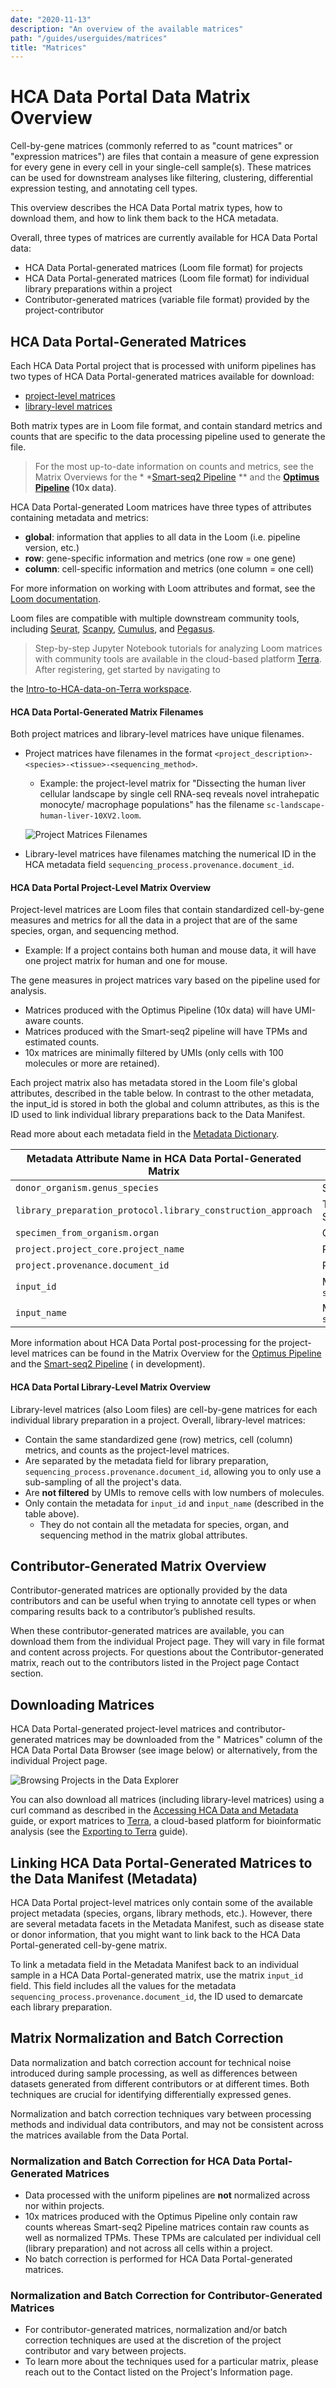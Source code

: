 ```yaml
---
date: "2020-11-13"
description: "An overview of the available matrices"
path: "/guides/userguides/matrices"
title: "Matrices"
---
```


# HCA Data Portal Data Matrix Overview

Cell-by-gene matrices (commonly referred to as "count matrices" or "expression matrices") are files that contain a
measure of gene expression for every gene in every cell in your single-cell sample(s). These matrices can be used for
downstream analyses like filtering, clustering, differential expression testing, and annotating cell types.

This overview describes the HCA Data Portal matrix types, how to download them, and how to link them
back to the HCA metadata.

Overall, three types of matrices are currently available for HCA Data Portal data:

- HCA Data Portal-generated matrices (Loom file format) for projects
- HCA Data Portal-generated matrices (Loom file format) for individual library preparations within a project
- Contributor-generated matrices (variable file format) provided by the project-contributor

## HCA Data Portal-Generated Matrices

Each HCA Data Portal project that is processed with uniform pipelines has two types of HCA Data Portal-generated
matrices available
for
download:

- [project-level matrices](#dcp-project-level-matrix-overview)
- [library-level matrices](#dcp-library-level-matrix-overview)

Both matrix types are in Loom file format, and contain standard metrics and counts that are
specific to the data processing pipeline used to generate the file.

> For the most up-to-date information on counts and metrics, see the Matrix Overviews for the *
*[Smart-seq2 Pipeline](https://broadinstitute.github.io/warp/docs/Pipelines/Smart-seq2_Multi_Sample_Pipeline/Loom_schema)
** and the **[Optimus Pipeline](https://broadinstitute.github.io/warp/docs/Pipelines/Optimus_Pipeline/Loom_schema) (10x
data)**.

HCA Data Portal-generated Loom matrices have three types of attributes containing metadata and metrics:

- **global**: information that applies to all data in the Loom (i.e. pipeline version, etc.)
- **row**: gene-specific information and metrics (one row = one gene)
- **column**: cell-specific information and metrics (one column = one cell)

For more information on working with Loom attributes and format, see
the [Loom documentation](http://linnarssonlab.org/loompy/index.html#).

Loom files are compatible with multiple downstream community tools,
including [Seurat](https://satijalab.org/seurat/index.html), [Scanpy](https://scanpy-tutorials.readthedocs.io/en/latest/index.html), [Cumulus](https://cumulus.readthedocs.io/en/latest/index.html),
and [Pegasus](https://pegasus.readthedocs.io/en/stable/#).

> Step-by-step Jupyter Notebook tutorials for analyzing Loom matrices with community tools are available in the
> cloud-based platform [Terra](https://app.terra.bio/). After registering, get started by navigating to
>
the [Intro-to-HCA-data-on-Terra workspace](https://app.terra.bio/#workspaces/featured-workspaces-hca/Intro-to-HCA-data-on-Terra).

#### HCA Data Portal-Generated Matrix Filenames

Both project matrices and library-level matrices have unique filenames.

* Project matrices have filenames in the format `<project_description>-<species>-<tissue>-<sequencing_method>`.
    * Example: the project-level matrix for "Dissecting the human liver cellular landscape by single cell RNA-seq
      reveals novel intrahepatic monocyte/ macrophage populations" has the
      filename `sc-landscape-human-liver-10XV2.loom`.

  ![Project Matrices Filenames](../_images/project_matrix_name.png "Matrix Name")

* Library-level matrices have filenames matching the numerical ID in the HCA metadata
  field `sequencing_process.provenance.document_id`.

#### HCA Data Portal Project-Level Matrix Overview

Project-level matrices are Loom files that contain standardized cell-by-gene measures and metrics for all the data in a
project that are of the same species, organ, and sequencing method.

* Example: If a project contains both human and mouse data, it will have one project matrix for human and one for mouse.

The gene measures in project matrices vary based on the pipeline used for analysis.

* Matrices produced with the Optimus Pipeline (10x data) will have UMI-aware counts.
* Matrices produced with the Smart-seq2 pipeline will have TPMs and estimated counts.
* 10x matrices are minimally filtered by UMIs (only cells with 100 molecules or more are retained).

Each project matrix also has metadata stored in the Loom file's global attributes, described in the table below. In
contrast to the other metadata, the input_id is stored in both the global and column attributes, as this is the ID used
to link individual library preparations back to the Data Manifest.

Read more about each metadata field in the [Metadata Dictionary](/metadata/).

| Metadata Attribute Name in HCA Data Portal-Generated Matrix  | Metadata Description                                                   | 
|--------------------------------------------------------------|------------------------------------------------------------------------|
| `donor_organism.genus_species`                               | Species information; human or mouse                                    |
| `library_preparation_protocol.library_construction_approach` | Technology used for library preparation, i.e 10x or Smart-seq2         |
| `specimen_from_organism.organ`                               | Organ                                                                  |
| `project.project_core.project_name`                          | Project name                                                           |
| `project.provenance.document_id`                             | Project id                                                             |
| `input_id`                                                   | Metadata values for  `sequencing_process.provenance.document_id`       |
| `input_name`                                                 | Metadata values for `sequencing_input.biomaterial_core.biomaterial_id` |

More information about HCA Data Portal post-processing for the project-level matrices can be found in the Matrix
Overview for
the [Optimus Pipeline](https://broadinstitute.github.io/warp/docs/Pipelines/Optimus_Pipeline/Loom_schema#hca-data-coordination-platform-matrix-processing)
and
the [Smart-seq2 Pipeline](https://broadinstitute.github.io/warp/docs/Pipelines/Smart-seq2_Multi_Sample_Pipeline/Loom_schema#table-2-column-attributes-cell-metrics) (
in development).

#### HCA Data Portal Library-Level Matrix Overview

Library-level matrices (also Loom files) are cell-by-gene matrices for each individual library preparation in a project.
Overall, library-level matrices:

* Contain the same standardized gene (row) metrics, cell (column) metrics, and counts as the project-level matrices.
* Are separated by the metadata field for library preparation, `sequencing_process.provenance.document_id`, allowing you
  to only use a sub-sampling of all the project's data.
* Are **not filtered** by UMIs to remove cells with low numbers of molecules.
* Only contain the metadata for `input_id` and `input_name` (described in the table above).
    * They do not contain all the metadata for species, organ, and sequencing method in the matrix global attributes.

## Contributor-Generated Matrix Overview

Contributor-generated matrices are optionally provided by the data contributors and can be useful when trying to
annotate cell types or when comparing results back to a contributor’s published results.

When these contributor-generated matrices are available, you can download them from the individual Project page. They
will vary in file format and content across projects. For questions about the Contributor-generated matrix, reach out to
the contributors listed in the Project page Contact section.

## Downloading Matrices

HCA Data Portal-generated project-level matrices and contributor-generated matrices may be downloaded from the "
Matrices" column of
the HCA Data Portal Data Browser (see image below) or alternatively, from the individual Project page.

![Browsing Projects in the Data Explorer](../_images/explore_dcp_2_matrices.png "Exploring Projects")

You can also download all matrices (including library-level matrices) using a curl command as described in
the [Accessing HCA Data and Metadata](../quick-start-guide) guide, or export matrices
to [Terra](https://app.terra.bio/), a cloud-based platform for bioinformatic analysis (see
the [Exporting to Terra](/guides/consumer-vignettes/export-to-terra) guide).

## Linking HCA Data Portal-Generated Matrices to the Data Manifest (Metadata)

HCA Data Portal project-level matrices only contain some of the available project metadata (species, organs, library
methods, etc.).
However, there are several metadata facets in the Metadata Manifest, such as disease state or donor information, that
you might want to link back to the HCA Data Portal-generated cell-by-gene matrix.

To link a metadata field in the Metadata Manifest back to an individual sample in a HCA Data Portal-generated matrix,
use the
matrix `input_id` field. This field includes all the values for the
metadata `sequencing_process.provenance.document_id`, the ID used to demarcate each library preparation.

## Matrix Normalization and Batch Correction

Data normalization and batch correction account for technical noise introduced during sample processing, as well as
differences between datasets generated from different contributors or at different times. Both techniques are crucial
for identifying differentially expressed genes.

Normalization and batch correction techniques vary between processing methods and individual data contributors, and may
not be consistent across the matrices available from the Data Portal.

### Normalization and Batch Correction for HCA Data Portal-Generated Matrices

- Data processed with the uniform pipelines are **not** normalized across nor within projects.
- 10x matrices produced with the Optimus Pipeline only contain raw counts
  whereas Smart-seq2 Pipeline matrices contain raw counts as well as normalized TPMs.
  These TPMs are calculated per individual cell (library preparation) and not across all cells within a project.
- No batch correction is performed for HCA Data Portal-generated matrices.

### Normalization and Batch Correction for Contributor-Generated Matrices

- For contributor-generated matrices, normalization and/or batch correction techniques are used at the discretion of the
  project contributor and vary between projects.
- To learn more about the techniques used for a particular matrix, please reach out to the Contact listed on the
  Project's Information page. 
